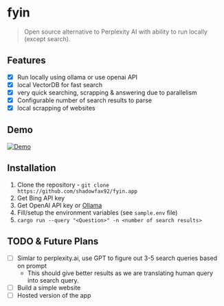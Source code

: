 # fyin
> Open source alternative to Perplexity AI with ability to run locally (except search).

## Features
- [x] Run locally using ollama or use openai API
- [x] local VectorDB for fast search
- [x] very quick searching, scrapping & answering due to parallelism 
- [x] Configurable number of search results to parse
- [x] local scrapping of websites

## Demo

[![Demo](https://github.com/shadowfax92/fyin.app/blob/a08e723d7622ab0115769443e8c055ba50ff06db/public/thumbnail.png)](https://youtu.be/gIjgus8jgko)

## Installation

1. Clone the repository - `git clone https://github.com/shadowfax92/fyin.app`
2. Get Bing API key
3. Get OpenAI API key or [Ollama](https://ollama.com/)
4. Fill/setup the environment variables (see `sample.env` file)
5. `cargo run --query "<Question>" -n <number of search results>`


## TODO & Future Plans
- [ ] Simlar to perplexity.ai, use GPT to figure out 3-5 search queries based on prompt
  - This should give better results as we are translating human query into search query.
- [ ] Build a simple website
- [ ] Hosted version of the app
